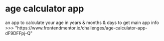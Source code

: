 <h1>age calculator app</h1>
an app to calculate your age in years & months & days
to get main app info >>> "https://www.frontendmentor.io/challenges/age-calculator-app-dF9DFFpj-Q"
